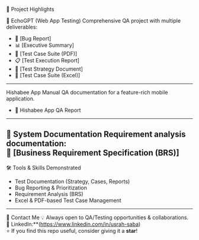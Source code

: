 🔎 Project Highlights  

🧩 EchoGPT (Web App Testing)
Comprehensive QA project with multiple deliverables:  
- 📑 [Bug Report]
- 📊 [Executive Summary] 
- 📝 [Test Case Suite (PDF)]
- 📋 [Test Execution Report]
- 🎯 [Test Strategy Document] 
- 📂 [Test Case Suite (Excel)]
---

Hishabee App
Manual QA documentation for a feature-rich mobile application.  
- 📑 Hishabee App QA Report
---

📘 System Documentation
Requirement analysis documentation:  
📄 [Business Requirement Specification (BRS)]
---

🛠️ Tools & Skills Demonstrated
- Test Documentation (Strategy, Cases, Reports)  
- Bug Reporting & Prioritization  
- Requirement Analysis (BRS)  
- Excel & PDF-based Test Case Management  
---

📧 Contact Me
💡 Always open to QA/Testing opportunities & collaborations.  
🔗 LinkedIn:**(https://www.linkedin.com/in/usrah-saba)  
⭐ If you find this repo useful, consider giving it a **star**!

